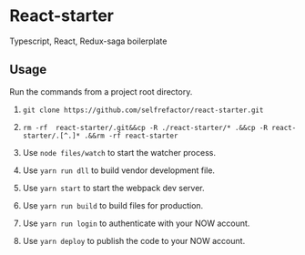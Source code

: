 # React-starter

Typescript, React, Redux-saga boilerplate

## Usage

Run the commands from a project root directory.

1. `git clone https://github.com/selfrefactor/react-starter.git`

2. `rm -rf  react-starter/.git&&cp -R ./react-starter/* .&&cp -R react-starter/.[^.]* .&&rm -rf react-starter`

3. Use `node files/watch` to start the watcher process.

4. Use `yarn run dll` to build vendor development file.

5. Use `yarn start` to start the webpack dev server.

6. Use `yarn run build` to build files for production.

7. Use `yarn run login` to authenticate with your NOW account.

7. Use `yarn deploy` to publish the code to your NOW account.